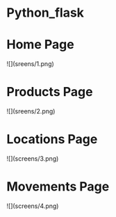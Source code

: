# Python_flask
<h1>Home Page</h1>
![](sreens/1.png)
<h1>Products Page</h1>
![](sreens/2.png)
<h1>Locations Page</h1>
![](screens/3.png)
<h1>Movements Page</h1>
![](screens/4.png)
